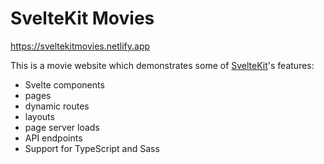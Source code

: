 # SvelteKit Movies

https://sveltekitmovies.netlify.app

This is a movie website which demonstrates some of [SvelteKit](https://kit.svelte.dev)'s features:

-   Svelte components
-   pages
-   dynamic routes
-   layouts
-   page server loads
-   API endpoints
-   Support for TypeScript and Sass
